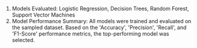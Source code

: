1. Models Evaluated: Logistic Regression, Decision Trees, Random Forest, Support Vector Machines
2. Model Performance Summary: All models were trained and evaluated on the sampled dataset. Based on the 'Accuracy', 'Precision', 'Recall', and 'F1-Score' performance metrics, the top-performing model was selected.
